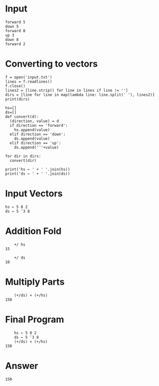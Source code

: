 # Input
	forward 5
	down 5
	forward 8
	up 3
	down 8
	forward 2
	
# Converting to vectors
	f = open('input.txt')
	lines = f.readlines()
	f.close()
	lines2 = [line.strip() for line in lines if line != '']
	dirs = [line for line in map(lambda line: line.split(' '), lines2)]
	print(dirs)

	hs=[]
	ds=[]
	def convert(d):
	  (direction, value) = d
	  if direction == 'forward':
		hs.append(value)
	  elif direction == 'down':
		ds.append(value)
	  elif direction == 'up':
		ds.append('¯'+value)

	for dir in dirs:
	  convert(dir)

	print('hs ← ' + ' '.join(hs))
	print('ds ← ' + ' '.join(ds))
	
# Input Vectors
	hs ← 5 8 2
	ds ← 5 ¯3 8
	
# Addition Fold
		+/ hs
	15
		
		+/ ds
	10
	
# Multiply Parts
		(+/ds) × (+/hs)
	150
	
# Final Program
		hs ← 5 8 2
		ds ← 5 ¯3 8
		(+/ds) × (+/hs)
	150

# Answer
	150